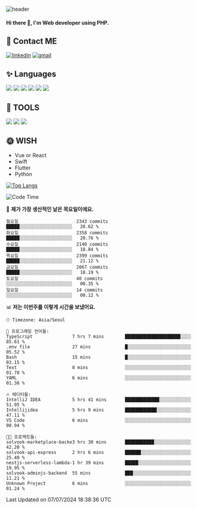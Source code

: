 ![header](https://capsule-render.vercel.app/api?type=waving&color=auto&height=300&section=header&text=Elin&fontSize=90&animation=twinkling)

#### Hi there 👋, I'm <b>Web developer</b> using PHP. ####

<!--
- 🔭 I’m currently working on Uniwill
- 🌱 I’m currently learning Vue or React or Python.
-->

<!---#### I am PHP developer --->

## 💌 Contact ME ###
[<img src='https://img.shields.io/badge/-EunjiKo-%230A66C2?style=flat-square&logo=LinkedIn&logoColor=white' alt='linkedin'>](https://www.linkedin.com/in/https://www.linkedin.com/in/eunji-ko-00a907164//)  [<img src='https://img.shields.io/badge/-einee214%40gmail.com-%23EA4335?style=flat-square&logo=Gmail&logoColor=white' alt='gmail'>](einee214@gmail.com)  


## ✨ Languages
<img src='https://img.shields.io/badge/-PHP-%23777BB4?style=for-the-badge&logo=PHP&logoColor=white'> <img src='https://img.shields.io/badge/-Laravel-%23FF2D20?style=for-the-badge&logo=Laravel&logoColor=white'> <img src='https://img.shields.io/badge/Jquery-%230769AD?style=for-the-badge&logo=Jquery&logoColor=white'> <img src='https://img.shields.io/badge/CSS3-%231572B6?style=for-the-badge&logo=CSS3&logoColor=white'> <img src='https://img.shields.io/badge/Bootstrap-%237952B3?style=for-the-badge&logo=Bootstrap&logoColor=white' > <img src='https://img.shields.io/badge/MySQL-%234479A1?style=for-the-badge&logo=MySQL&logoColor=white' >

## 🌷 TOOLS
<img src='https://img.shields.io/badge/PHPSTORM-%23000000?style=for-the-badge&logo=PhpStorm&logoColor=white' > <img src='https://img.shields.io/badge/GitLab-%23FCA121?style=for-the-badge&logo=GitLab&logoColor=white' > <img src='https://img.shields.io/badge/GitHub-%23181717?style=for-the-badge&logo=GitHub&logoColor=white'>


## 🌞 WISH
- Vue or React
- Swift
- Flutter
- Python


[![Top Langs](https://github-readme-stats.vercel.app/api/top-langs/?username=ein214&layout=compact)](https://github.com/anuraghazra/github-readme-stats)

<!--START_SECTION:waka-->
![Code Time](http://img.shields.io/badge/Code%20Time-3%2C612%20hrs%2034%20mins-blue)

📅 **제가 가장 생산적인 날은 목요일이에요.** 

```text
월요일                      2343 commits        █████░░░░░░░░░░░░░░░░░░░░   20.62 % 
화요일                      2358 commits        █████░░░░░░░░░░░░░░░░░░░░   20.76 % 
수요일                      2140 commits        █████░░░░░░░░░░░░░░░░░░░░   18.84 % 
목요일                      2399 commits        █████░░░░░░░░░░░░░░░░░░░░   21.12 % 
금요일                      2067 commits        █████░░░░░░░░░░░░░░░░░░░░   18.19 % 
토요일                      40 commits          ░░░░░░░░░░░░░░░░░░░░░░░░░   00.35 % 
일요일                      14 commits          ░░░░░░░░░░░░░░░░░░░░░░░░░   00.12 % 
```


📊 **저는 이번주를 이렇게 시간을 보냈어요.** 

```text
🕑︎ Timezone: Asia/Seoul

💬 프로그래밍 언어들: 
TypeScript               7 hrs 7 mins        █████████████████████░░░░   85.61 % 
.env file                27 mins             █░░░░░░░░░░░░░░░░░░░░░░░░   05.52 % 
Bash                     15 mins             █░░░░░░░░░░░░░░░░░░░░░░░░   03.15 % 
Text                     8 mins              ░░░░░░░░░░░░░░░░░░░░░░░░░   01.78 % 
YAML                     6 mins              ░░░░░░░░░░░░░░░░░░░░░░░░░   01.38 % 

🔥 에디터들: 
IntelliJ IDEA            5 hrs 41 mins       █████████████░░░░░░░░░░░░   51.95 % 
Intellijidea             5 hrs 9 mins        ████████████░░░░░░░░░░░░░   47.11 % 
VS Code                  6 mins              ░░░░░░░░░░░░░░░░░░░░░░░░░   00.94 % 

🐱‍💻 프로젝트들: 
solvook-marketplace-backe3 hrs 30 mins       ███████████░░░░░░░░░░░░░░   42.20 % 
solvook-api-express      2 hrs 6 mins        ██████░░░░░░░░░░░░░░░░░░░   25.40 % 
nestjs-serverless-lambda-1 hr 39 mins        █████░░░░░░░░░░░░░░░░░░░░   19.95 % 
solvook-adminjs-backend  55 mins             ███░░░░░░░░░░░░░░░░░░░░░░   11.21 % 
Unknown Project          6 mins              ░░░░░░░░░░░░░░░░░░░░░░░░░   01.24 % 
```


 Last Updated on 07/07/2024 18:38:36 UTC
<!--END_SECTION:waka-->

<!---![GitHub stats](https://github-readme-stats.vercel.app/api?username=ein214&show_icons=true&theme=dracula)  --->



